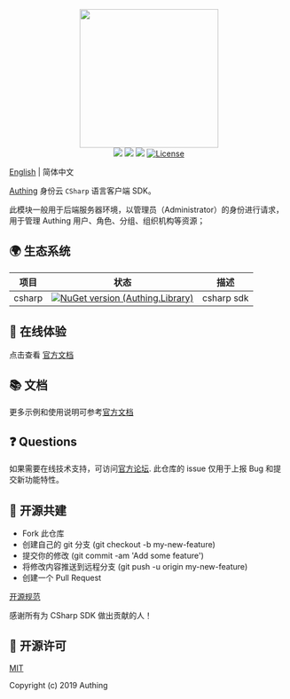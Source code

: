 <div align=center>
  <img width="250" src="https://files.authing.co/authing-console/authing-logo-new-20210924.svg" />
</div>
<div align="center">
  <a href="javascript:;"><img src="https://img.shields.io/badge/test-passing-brightgreen" /></a>
  <a href="https://forum.authing.cn/" target="_blank"><img src="https://img.shields.io/badge/chat-forum-blue" /></a>
  <a href="https://docs.authing.cn/v2/reference/ui-components/" target="_blank"><img src="https://img.shields.io/badge/docs-passing-brightgreen" /></a>
  <a href="javascript:;"><img src="https://img.shields.io/badge/License-MIT-success" alt="License"></a>
</div>

[English](./README.md) | 简体中文 

[Authing](https://authing.cn) 身份云 `CSharp` 语言客户端 SDK。

此模块一般用于后端服务器环境，以管理员（Administrator）的身份进行请求，用于管理 Authing 用户、角色、分组、组织机构等资源；



## 🌍 生态系统

| 项目   | 状态                                                         | 描述       |
| ------ | ------------------------------------------------------------ | ---------- |
| csharp | [![NuGet version (Authing.Library)](https://img.shields.io/nuget/v/Authing.Library.svg?style=flat-square)](https://https://www.nuget.org/packages/Authing.Library/) | csharp sdk |

## 👀 在线体验

点击查看 [官方文档](https://docs.authing.cn/v2/reference/sdk-for-csharp/)

## 📚 文档

更多示例和使用说明可参考[官方文档](https://docs.authing.cn/v2/reference/sdk-for-csharp/)

## ❓ Questions

如果需要在线技术支持，可访问[官方论坛](https://forum.authing.cn/). 此仓库的 issue 仅用于上报 Bug 和提交新功能特性。

## 🤝 开源共建

- Fork 此仓库
- 创建自己的 git 分支 (git checkout -b my-new-feature)
- 提交你的修改 (git commit -am 'Add some feature')
- 将修改内容推送到远程分支 (git push -u origin my-new-feature)
- 创建一个 Pull Request

[开源规范]([https://forum.authing.cn/](https://github.com/Authing/.github/blob/main/CONTRIBUTING.md#%E7%AE%80%E4%BD%93%E4%B8%AD%E6%96%87))

感谢所有为 CSharp SDK 做出贡献的人！

## 🎁 开源许可

[MIT](https://opensource.org/licenses/MIT)

Copyright (c) 2019 Authing
